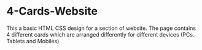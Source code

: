 # 4-Cards-Website
This a basic HTML CSS design for a section of website. The page contains 4 different cards which are arranged differently for different devices (PCs. Tablets and Mobiles)

